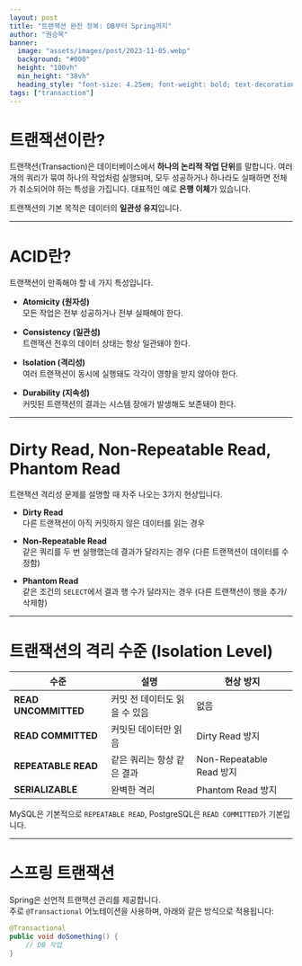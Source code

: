 ```yaml
---
layout: post  
title: "트랜잭션 완전 정복: DB부터 Spring까지"  
author: "권승목"  
banner:
  image: "assets/images/post/2023-11-05.webp"
  background: "#000"
  height: "100vh"
  min_height: "38vh"
  heading_style: "font-size: 4.25em; font-weight: bold; text-decoration: underline"
tags: ["transaction"]
---
```


# 트랜잭션이란?

트랜잭션(Transaction)은 데이터베이스에서 **하나의 논리적 작업 단위**를 말합니다. 여러 개의 쿼리가 묶여 하나의 작업처럼 실행되며, 모두 성공하거나 하나라도 실패하면 전체가 취소되어야 하는 특성을 가집니다. 대표적인 예로 **은행 이체**가 있습니다.

트랜잭션의 기본 목적은 데이터의 **일관성 유지**입니다.

---

# ACID란?

트랜잭션이 만족해야 할 네 가지 특성입니다.

- **Atomicity (원자성)**  
  모든 작업은 전부 성공하거나 전부 실패해야 한다.

- **Consistency (일관성)**  
  트랜잭션 전후의 데이터 상태는 항상 일관돼야 한다.

- **Isolation (격리성)**  
  여러 트랜잭션이 동시에 실행돼도 각각이 영향을 받지 않아야 한다.

- **Durability (지속성)**  
  커밋된 트랜잭션의 결과는 시스템 장애가 발생해도 보존돼야 한다.

---

# Dirty Read, Non-Repeatable Read, Phantom Read

트랜잭션 격리성 문제를 설명할 때 자주 나오는 3가지 현상입니다.

- **Dirty Read**  
  다른 트랜잭션이 아직 커밋하지 않은 데이터를 읽는 경우

- **Non-Repeatable Read**  
  같은 쿼리를 두 번 실행했는데 결과가 달라지는 경우 (다른 트랜잭션이 데이터를 수정함)

- **Phantom Read**  
  같은 조건의 `SELECT`에서 결과 행 수가 달라지는 경우 (다른 트랜잭션이 행을 추가/삭제함)

---

# 트랜잭션의 격리 수준 (Isolation Level)

| 수준 | 설명 | 현상 방지 |
|------|------|------------|
| **READ UNCOMMITTED** | 커밋 전 데이터도 읽을 수 있음 | 없음 |
| **READ COMMITTED** | 커밋된 데이터만 읽음 | Dirty Read 방지 |
| **REPEATABLE READ** | 같은 쿼리는 항상 같은 결과 | Non-Repeatable Read 방지 |
| **SERIALIZABLE** | 완벽한 격리 | Phantom Read 방지 |

MySQL은 기본적으로 `REPEATABLE READ`, PostgreSQL은 `READ COMMITTED`가 기본입니다.

---

# 스프링 트랜잭션

Spring은 선언적 트랜잭션 관리를 제공합니다.  
주로 `@Transactional` 어노테이션을 사용하며, 아래와 같은 방식으로 적용됩니다:

```java
@Transactional
public void doSomething() {
    // DB 작업
}
